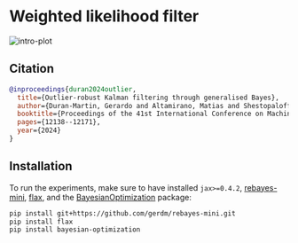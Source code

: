 # Weighted likelihood filter

![intro-plot](https://github.com/gerdm/weighted-likelihood-filter/assets/4108759/f32c0b01-433b-46e6-9153-262e1b6c4f10)

## Citation

```bib
@inproceedings{duran2024outlier,
  title={Outlier-robust Kalman filtering through generalised Bayes},
  author={Duran-Martin, Gerardo and Altamirano, Matias and Shestopaloff, Alexander Y and S{\'a}nchez-Betancourt, Leandro and Knoblauch, Jeremias and Jones, Matt and Briol, Fran{\c{c}}ois-Xavier and Murphy, Kevin},
  booktitle={Proceedings of the 41st International Conference on Machine Learning},
  pages={12138--12171},
  year={2024}
}
```

## Installation
To run the experiments, make sure to have installed `jax>=0.4.2`,
[rebayes-mini](https://github.com/gerdm/rebayes-mini/tree/main),
[flax](https://github.com/google/flax),
and the [BayesianOptimization](https://github.com/bayesian-optimization/BayesianOptimization) package:

```bash
pip install git+https://github.com/gerdm/rebayes-mini.git
pip install flax
pip install bayesian-optimization
```
